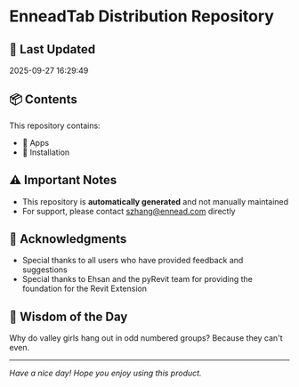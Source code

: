 # EnneadTab Distribution Repository

## 📅 Last Updated
2025-09-27 16:29:49



## 📦 Contents
This repository contains:
- 📂 Apps
- 📂 Installation

## ⚠️ Important Notes
- This repository is **automatically generated** and not manually maintained
- For support, please contact szhang@ennead.com directly

## 🙏 Acknowledgments
- Special thanks to all users who have provided feedback and suggestions
- Special thanks to Ehsan and the pyRevit team for providing the foundation for the Revit Extension

## 💭 Wisdom of the Day
Why do valley girls hang out in odd numbered groups? Because they can't even.

---
*Have a nice day! Hope you enjoy using this product.*
